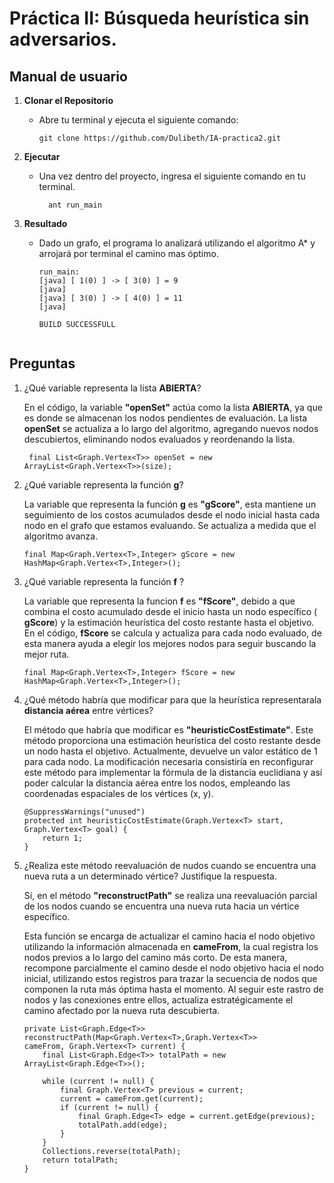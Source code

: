 # Práctica II: Búsqueda heurística sin adversarios.


## Manual de usuario

1. **Clonar el Repositorio**
   - Abre tu terminal y ejecuta el siguiente comando:
   
     ```
     git clone https://github.com/Dulibeth/IA-practica2.git
     ```
2. **Ejecutar**
    - Una vez dentro del proyecto, ingresa el siguiente comando en tu terminal.
    
      ```
        ant run_main
      ```
3. **Resultado**
    - Dado un grafo, el programa lo analizará utilizando el algoritmo A* y arrojará por terminal el camino mas óptimo.
    
      ```
      run_main:
      [java] [ 1(0) ] -> [ 3(0) ] = 9
      [java]
      [java] [ 3(0) ] -> [ 4(0) ] = 11
      [java]

      BUILD SUCCESSFULL
       
      ```
    
## Preguntas

1. ¿Qué variable representa la lista **ABIERTA**?
    
    En el código, la variable **"openSet"** actúa como la lista **ABIERTA**, ya que es donde se almacenan los nodos pendientes de evaluación. La lista **openSet** se actualiza a lo largo del algoritmo, agregando nuevos nodos descubiertos, eliminando nodos evaluados y reordenando la lista.

    ```
     final List<Graph.Vertex<T>> openSet = new ArrayList<Graph.Vertex<T>>(size);
    ```
2. ¿Qué variable representa la función **g**?

     La variable que representa la función **g** es **"gScore"**, esta mantiene un seguimiento de los costos acumulados desde el nodo inicial hasta cada nodo en el grafo que estamos evaluando. Se actualiza a medida que el algoritmo avanza.

    ```
    final Map<Graph.Vertex<T>,Integer> gScore = new HashMap<Graph.Vertex<T>,Integer>();
    ```
3. ¿Qué variable representa la función **f** ?  

    La variable que representa la funcion **f** es **"fScore"**, debido a que combina el costo acumulado desde el inicio hasta un nodo específico ( **gScore**) y la estimación heurística del costo restante hasta el objetivo. En el código, **fScore** se calcula y actualiza para cada nodo evaluado, de esta manera ayuda a elegir los mejores nodos para seguir buscando la mejor ruta.

    ```
    final Map<Graph.Vertex<T>,Integer> fScore = new HashMap<Graph.Vertex<T>,Integer>();
    ```
4. ¿Qué método habría que modificar para que la heurística representarala **distancia aérea** entre vértices?

    El método que habría que modificar es **"heuristicCostEstimate"**. Este método proporciona una estimación heurística del costo restante desde un nodo hasta el objetivo. Actualmente, devuelve un valor estático de 1 para cada nodo. La modificación necesaria consistiría en reconfigurar este método para implementar la fórmula de la distancia euclidiana y así poder calcular la distancia aérea entre los nodos, empleando las coordenadas espaciales de los vértices (x, y).

    ```
    @SuppressWarnings("unused") 
    protected int heuristicCostEstimate(Graph.Vertex<T> start, Graph.Vertex<T> goal) {
        return 1;
    }
    ```

5. ¿Realiza este método reevaluación de nudos cuando se encuentra una nueva ruta a un determinado vértice? Justifique la respuesta.

    Sí, en el método **"reconstructPath"** se realiza una reevaluación parcial de los nodos cuando se encuentra una nueva ruta hacia un vértice específico. 
    
    Esta función se encarga de actualizar el camino hacia el nodo objetivo utilizando la información almacenada en **cameFrom**, la cual registra los nodos previos a lo largo del camino más corto. De esta manera, recompone parcialmente el camino desde el nodo objetivo hacia el nodo inicial, utilizando estos registros para trazar la secuencia de nodos que componen la ruta más óptima hasta el momento. Al seguir este rastro de nodos y las conexiones entre ellos, actualiza estratégicamente el camino afectado por la nueva ruta descubierta. 

    ```
    private List<Graph.Edge<T>> reconstructPath(Map<Graph.Vertex<T>,Graph.Vertex<T>>       cameFrom, Graph.Vertex<T> current) {
        final List<Graph.Edge<T>> totalPath = new ArrayList<Graph.Edge<T>>();

        while (current != null) {
            final Graph.Vertex<T> previous = current;
            current = cameFrom.get(current);
            if (current != null) {
                final Graph.Edge<T> edge = current.getEdge(previous);
                totalPath.add(edge);
            }
        }
        Collections.reverse(totalPath);
        return totalPath;
    }
    
    ```